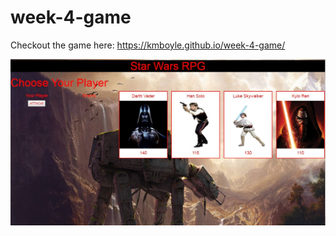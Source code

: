 # week-4-game

Checkout the game here: https://kmboyle.github.io/week-4-game/

![alt text](https://github.com/kmboyle/week-4-game/blob/master/assets/images/RPG.JPG)
